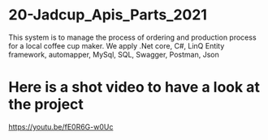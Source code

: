 # 20-Jadcup_Apis_Parts_2021
This system is to manage the process of ordering and production process for a local coffee cup maker. We apply .Net core, C#, LinQ Entity framework, automapper, MySql, SQL, Swagger, Postman, Json

# Here is a shot video to have a look at the project
https://youtu.be/fE0R6G-w0Uc
